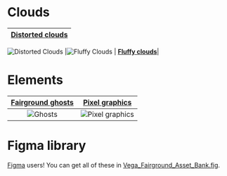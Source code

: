# Clouds
| [Distorted clouds](./Distorted-Clouds/)|
| :------------: |
![Distorted Clouds](./Distorted-Clouds/Distorted-Clouds-1.png)
|![Fluffy Clouds](./Fluffy-Clouds/Cloud-3.png)
| **[Fluffy clouds](./Fluffy-Clouds/)**|

# Elements
| **[Fairground ghosts](./3C-Graphics/Ghosts-Of-Centralised-Liquidity/)** | **[Pixel graphics](./3C-Graphics/Pixel-Graphics/)**| 
| :------------: | :------------: |
|![Ghosts](./Ghosts-Of-Centralised-Liquidity/Carousel-Ghost.png)|![Pixel graphics](./Pixel-Graphics/Carousel-Horse-Large.png)

# Figma library
[Figma](https://figma.com) users! You can get all of these in [Vega_Fairground_Asset_Bank.fig](./Vega_Fairground_Asset_Bank.fig).